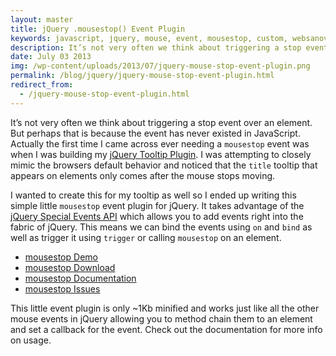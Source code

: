 ```yaml
---
layout: master
title: jQuery .mousestop() Event Plugin
keywords: javascript, jquery, mouse, event, mousestop, custom, websanova
description: It’s not very often we think about triggering a stop event over an element. But perhaps that is because the event has never existed in JavaScript.
date: July 03 2013
img: /wp-content/uploads/2013/07/jquery-mouse-stop-event-plugin.png
permalink: /blog/jquery/jquery-mouse-stop-event-plugin.html
redirect_from:
  - /jquery-mouse-stop-event-plugin.html
---
```


It’s not very often we think about triggering a stop event over an element. But perhaps that is because the event has never existed in JavaScript. Actually the first time I came across ever needing a `mousestop` event was when I was building my [jQuery Tooltip Plugin](http://wtooltip.websanova.com). I was attempting to closely mimic the browsers default behavior and noticed that the `title` tooltip that appears on elements only comes after the mouse stops moving.

I wanted to create this for my tooltip as well so I ended up writing this simple little `mousestop` event plugin for jQuery. It takes advantage of the [jQuery Special Events API](/custom-events-using-the-jquery-special-events-api) which allows you to add events right into the fabric of jQuery. This means we can bind the events using `on` and `bind` as well as trigger it using `trigger` or calling `mousestop` on an element.

* [mousestop Demo](http://mousestop.websanova.com)
* [mousestop Download](https://github.com/websanova/mousestop/tags)
* [mousestop Documentation](https://github.com/websanova/mousestop#mousestopjs)
* [mousestop Issues](https://github.com/websanova/mousestop/issues)

This little event plugin is only ~1Kb minified and works just like all the other mouse events in jQuery allowing you to method chain them to an element and set a callback for the event. Check out the documentation for more info on usage.